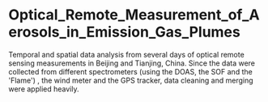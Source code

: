 # Optical_Remote_Measurement_of_Aerosols_in_Emission_Gas_Plumes
Temporal and spatial data analysis from several days of optical remote sensing measurements in Beijing and Tianjing, China. Since the data were collected from different spectrometers (using the DOAS, the SOF and the 'Flame') , the wind meter and the GPS tracker, data cleaning and merging were applied heavily.
